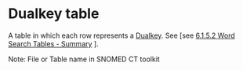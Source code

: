 # Dualkey table

A table in which each row represents a [Dualkey](https://confluence.ihtsdotools.org/display/DOCGLOSS/Dualkey). See \[see [6.1.5.2 Word Search Tables - Summary](../../pages/createpage.action) ].

Note: File or Table name in SNOMED CT toolkit
